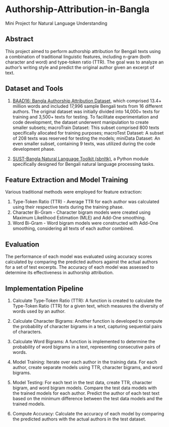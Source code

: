 # Authorship-Attribution-in-Bangla
Mini Project for Natural Language Understanding

## Abstract
This project aimed to perform authorship attribution for Bengali texts using a combination of traditional linguistic features, including n-gram (both character and word) and type-token ratio (TTR). The goal was to analyze an author’s writing style and predict the original author given an excerpt of text.

## Dataset and Tools

1. [BAAD16: Bangla Authorship Attribution Dataset](https://data.mendeley.com/datasets/6d9jrkgtvv/4), which comprised 13.4+ million words and included 17,996 sample Bengali texts from 16 different authors. The original dataset was initially divided into 14,000+ texts for training and 3,500+ texts for testing. To facilitate experimentation and code development, the dataset underwent manipulation to create smaller subsets; macroTrain Dataset: This subset comprised 800 texts specifically allocated for training purposes; macroTest Dataset: A subset of 208 texts was reserved for testing the models; miniData Dataset: An even smaller subset, containing 9 texts, was utilized during the code development phase.

2. [SUST-Bangla Natural Language Toolkit (sbnltk)](https://github.com/Foysal87/sbnltk), a Python module specifically designed for Bengali natural language processing tasks. 

## Feature Extraction and Model Training
Various traditional methods were employed for feature extraction:
1. Type-Token Ratio (TTR) - Average TTR for each author was calculated using their respective texts during the training phase.
2. Character Bi-Gram - Character bigram models were created using Maximum Likelihood Estimation (MLE) and Add-One smoothing.
3. Word Bi-Gram - Word bigram models were constructed with Add-One smoothing, considering all texts of each author combined.

## Evaluation
The performance of each model was evaluated using accuracy scores calculated by comparing the predicted authors against the actual authors for a set of test excerpts. The accuracy of each model was assessed to determine its effectiveness in authorship attribution.

## Implementation Pipeline
1. Calculate Type-Token Ratio (TTR): A function is created to calculate the Type-Token Ratio (TTR) for a given text, which measures the diversity of words used by an author.
   
3. Calculate Character Bigrams: Another function is developed to compute the probability of character bigrams in a text, capturing sequential pairs of characters.

4. Calculate Word Bigrams: A function is implemented to determine the probability of word bigrams in a text, representing consecutive pairs of words.

5. Model Training: Iterate over each author in the training data. For each author, create separate models using TTR, character bigrams, and word bigrams.

6. Model Testing: For each text in the test data, create TTR, character bigram, and word bigram models. Compare the test data models with the trained models for each author. Predict the author of each test text based on the minimum difference between the test data models and the trained models.
   
8. Compute Accuracy: Calculate the accuracy of each model by comparing the predicted authors with the actual authors in the test dataset.
